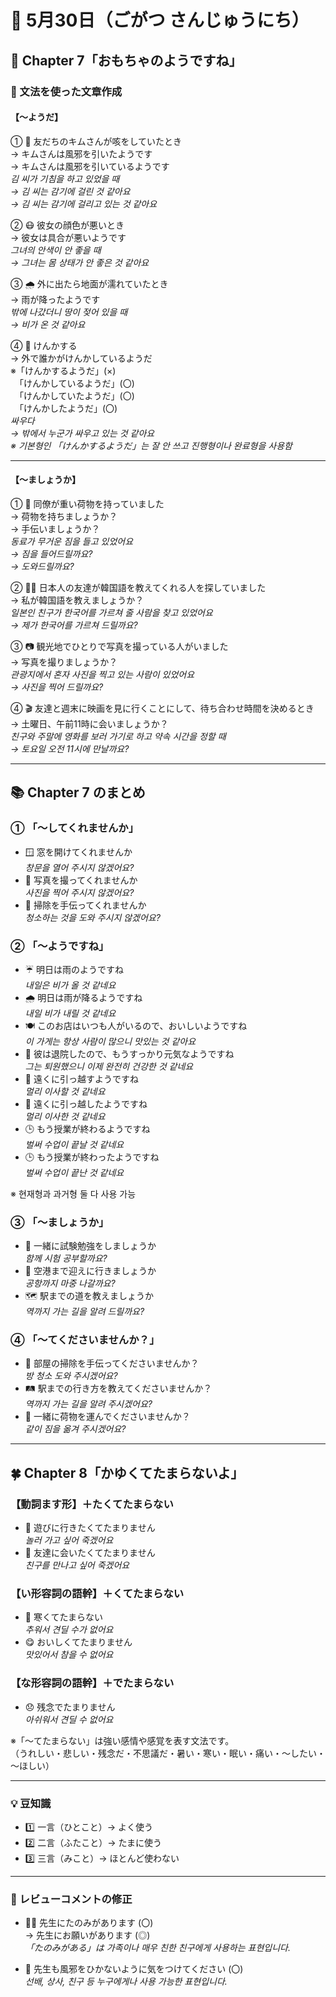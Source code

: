 # 📅 5月30日（ごがつ さんじゅうにち）

## 🎲 Chapter 7「おもちゃのようですね」

### 📝 文法を使った文章作成

#### 【～ようだ】  
① 🤧 友だちのキムさんが咳をしていたとき  
→ キムさんは風邪を引いたようです  
→ キムさんは風邪を引いているようです  
*김 씨가 기침을 하고 있었을 때*  
*→ 김 씨는 감기에 걸린 것 같아요*  
*→ 김 씨는 감기에 걸리고 있는 것 같아요*  

② 😷 彼女の顔色が悪いとき  
→ 彼女は具合が悪いようです  
*그녀의 안색이 안 좋을 때*  
*→ 그녀는 몸 상태가 안 좋은 것 같아요*  

③ 🌧️ 外に出たら地面が濡れていたとき  
→ 雨が降ったようです  
*밖에 나갔더니 땅이 젖어 있을 때*  
*→ 비가 온 것 같아요*  

④ 👊 けんかする  
→ 外で誰かがけんかしているようだ  
※「けんかするようだ」(×)  
　「けんかしているようだ」(〇)  
　「けんかしていたようだ」(〇)  
　「けんかしたようだ」(〇)  
*싸우다*  
*→ 밖에서 누군가 싸우고 있는 것 같아요*  
*※ 기본형인 「けんかするようだ」는 잘 안 쓰고 진행형이나 완료형을 사용함*

---

#### 【～ましょうか】  
① 👜 同僚が重い荷物を持っていました  
→ 荷物を持ちましょうか？  
→ 手伝いましょうか？  
*동료가 무거운 짐을 들고 있었어요*  
*→ 짐을 들어드릴까요?*  
*→ 도와드릴까요?*  

② 👩‍🏫 日本人の友達が韓国語を教えてくれる人を探していました  
→ 私が韓国語を教えましょうか？  
*일본인 친구가 한국어를 가르쳐 줄 사람을 찾고 있었어요*  
*→ 제가 한국어를 가르쳐 드릴까요?*  

③ 📷 観光地でひとりで写真を撮っている人がいました  
→ 写真を撮りましょうか？  
*관광지에서 혼자 사진을 찍고 있는 사람이 있었어요*  
*→ 사진을 찍어 드릴까요?*  

④ 🎬 友達と週末に映画を見に行くことにして、待ち合わせ時間を決めるとき  
→ 土曜日、午前11時に会いましょうか？  
*친구와 주말에 영화를 보러 가기로 하고 약속 시간을 정할 때*  
*→ 토요일 오전 11시에 만날까요?*  

---

## 📚 Chapter 7 のまとめ

### ① 「～してくれませんか」  
- 🪟 窓を開けてくれませんか  
  *창문을 열어 주시지 않겠어요?*  
- 📸 写真を撮ってくれませんか  
  *사진을 찍어 주시지 않겠어요?*  
- 🧹 掃除を手伝ってくれませんか  
  *청소하는 것을 도와 주시지 않겠어요?*  

### ② 「～ようですね」  
- ☔ 明日は雨のようですね  
  *내일은 비가 올 것 같네요*  
- 🌧️ 明日は雨が降るようですね  
  *내일 비가 내릴 것 같네요*  
- 🍽️ このお店はいつも人がいるので、おいしいようですね  
  *이 가게는 항상 사람이 많으니 맛있는 것 같아요*  
- 🏥 彼は退院したので、もうすっかり元気なようですね  
  *그는 퇴원했으니 이제 완전히 건강한 것 같네요*  
- 🚚 遠くに引っ越すようですね  
  *멀리 이사할 것 같네요*  
- 🚚 遠くに引っ越したようですね  
  *멀리 이사한 것 같네요*  
- 🕒 もう授業が終わるようですね  
  *벌써 수업이 끝날 것 같네요*  
- 🕒 もう授業が終わったようですね  
  *벌써 수업이 끝난 것 같네요*  

※ 현재형과 과거형 둘 다 사용 가능  

### ③ 「～ましょうか」  
- 📖 一緒に試験勉強をしましょうか  
  *함께 시험 공부할까요?*  
- 🚗 空港まで迎えに行きましょうか  
  *공항까지 마중 나갈까요?*  
- 🗺️ 駅までの道を教えましょうか  
  *역까지 가는 길을 알려 드릴까요?*  

### ④ 「～てくださいませんか？」  
- 🧹 部屋の掃除を手伝ってくださいませんか？  
  *방 청소 도와 주시겠어요?*  
- 🛤️ 駅までの行き方を教えてくださいませんか？  
  *역까지 가는 길을 알려 주시겠어요?*  
- 🧳 一緒に荷物を運んでくださいませんか？  
  *같이 짐을 옮겨 주시겠어요?*  

---

## 🍀 Chapter 8「かゆくてたまらないよ」

### 【動詞ます形】＋たくてたまらない  
- 🎉 遊びに行きたくてたまりません  
  *놀러 가고 싶어 죽겠어요*  
- 🤗 友達に会いたくてたまりません  
  *친구를 만나고 싶어 죽겠어요*  

### 【い形容詞の語幹】＋くてたまらない  
- 🥶 寒くてたまらない  
  *추워서 견딜 수가 없어요*  
- 😋 おいしくてたまりません  
  *맛있어서 참을 수 없어요*  

### 【な形容詞の語幹】＋でたまらない  
- 😞 残念でたまりません  
  *아쉬워서 견딜 수 없어요*  

※「～てたまらない」は強い感情や感覚を表す文法です。  
（うれしい・悲しい・残念だ・不思議だ・暑い・寒い・眠い・痛い・～したい・～ほしい）

---

### 💡 豆知識

- 1️⃣ 一言（ひとこと）→ よく使う  
- 2️⃣ 二言（ふたこと）→ たまに使う  
- 3️⃣ 三言（みこと）→ ほとんど使わない  

---

### 📝 レビューコメントの修正

- 🙇‍♂️ 先生にたのみがあります (〇)  
  → 先生にお願いがあります (◎)  
  *「たのみがある」は 가족이나 매우 친한 친구에게 사용하는 표현입니다.*

- 🤒 先生も風邪をひかないように気をつけてください (〇)  
  *선배, 상사, 친구 등 누구에게나 사용 가능한 표현입니다.*
